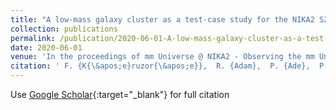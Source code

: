 ```yaml
---
title: "A low-mass galaxy cluster as a test-case study for the NIKA2 SZ Large Program"
collection: publications
permalink: /publication/2020-06-01-A-low-mass-galaxy-cluster-as-a-test-case-study-for-the-NIKA2-SZ-Large-Program
date: 2020-06-01
venue: 'In the proceedings of mm Universe @ NIKA2 - Observing the mm Universe with the NIKA2 Camera'
citation: ' F. {K{\&apos;e}ruzor{\&apos;e}},  R. {Adam},  P. {Ade},  P. {Andr{\&apos;e}},  A. {Andrianasolo},  M. {Arnaud},  H. {Aussel},  I. {Bartalucci},  A. {Beelen},  A. {Beno{\^\i}t},  A. {Bideaud},  O. {Bourrion},  M. {Calvo},  A. {Catalano},  B. {Comis},  M. {De Petris},  F. {D{\&apos;e}sert},  S. {Doyle},  E. {Driessen},  A. {Gomez},  J. {Goupy},  C. {Kramer},  B. {Ladjelate},  G. {Lagache},  S. {Leclercq},  J. {Lestrade},  J. {Mac{\&apos;\i}as-P{\&apos;e}rez},  P. {Mauskopf},  F. {Mayet},  A. {Monfardini},  L. {Perotto},  G. {Pisano},  E. {Pointecouteau},  N. {Ponthieu},  G. {Pratt},  V. {Rev{\&apos;e}ret},  A. {Ritacco},  C. {Romero},  H. {Roussel},  F. {Ruppin},  K. {Schuster},  S. {Shu},  A. {Sievers},  C. {Tucker},  R. {Zylka}, &quot;A low-mass galaxy cluster as a test-case study for the NIKA2 SZ Large Program.&quot; In the proceedings of mm Universe @ NIKA2 - Observing the mm Universe with the NIKA2 Camera, 2020.'
---
```

Use [Google Scholar](https://scholar.google.com/scholar?q=A+low+mass+galaxy+cluster+as+a+test+case+study+for+the+NIKA2+SZ+Large+Program){:target="_blank"} for full citation